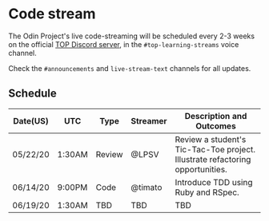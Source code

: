 # Code stream
The Odin Project's live code-streaming will be scheduled every 2-3 weeks on the official [TOP Discord server](https://discord.gg/xpCbzC), in the `#top-learning-streams` voice channel.

Check the `#announcements` and `live-stream-text` channels for all updates.

## Schedule
|Date(US)|UTC|Type|Streamer|Description and Outcomes|
|----|---|-----|---------|-----------------------|
|05/22/20|1:30AM|Review|@LPSV|Review a student's Tic-Tac-Toe project. Illustrate refactoring opportunities.|
|06/14/20|9:00PM|Code|@timato|Introduce TDD using Ruby and RSpec.|
|06/19/20|1:30AM|TBD|TBD|TBD|

